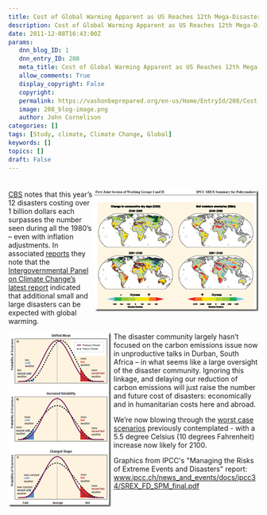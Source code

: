 ```yaml
---
title: Cost of Global Warming Apparent as US Reaches 12th Mega-Disasters in 2011-- each over a Billion $
description: Cost of Global Warming Apparent as US Reaches 12th Mega-Disasters in 2011-- each over a Billion $
date: 2011-12-08T16:43:00Z
params:
   dnn_blog_ID: 1
   dnn_entry_ID: 208
   meta_title: Cost of Global Warming Apparent as US Reaches 12th Mega-Disasters in 2011-- each over a Billion $
   allow_comments: True
   display_copyright: False
   copyright: 
   permalink: https://vashonbeprepared.org/en-us/Home/EntryId/208/Cost-of-Global-Warming-Apparent-as-US-Reaches-12th-Mega-Disasters-in-2011-each-over-a-Billion
   image: 208_blog-image.png
   author: John Cornelison
categories: []
tags: [Study, climate, Climate Change, Global]
keywords: []
topics: []
draft: False
---
```


<div class="wlWriterHeaderFooter" style="padding-bottom: 4px; margin: 0px; padding-left: 0px; padding-right: 0px; float: none; padding-top: 4px;"></div>
<p><a href="/images/dnnBlog/1/208/Windows-Live-Writer-5bf7f0a7ff0a_70D8-image_2.png"><img title="image" style="background-image: none;   margin: 0px 0px 5px 5px; padding-left: 0px; padding-right: 0px; display: inline; float: right;   padding-top: 0px;border: 0px solid;" alt="Graphic from IPCC's " src="/images/dnnBlog/1/208/Windows-Live-Writer-5bf7f0a7ff0a_70D8-image_thumb.png" /></a><a href="http://www.cbsnews.com/8301-201_162-57339130/2011-deals-u.s-12-billion-dollar-disasters" target="_blank">CBS</a> notes that this year&rsquo;s 12 disasters costing over 1 billion dollars each surpasses the number seen during all the 1980&rsquo;s &ndash; even with inflation adjustments. In associated <a href="http://www.cbsnews.com/8301-205_162-57327472/climate-scientists-more-extreme-weather-coming" target="_blank">reports</a> they note that the <a href="http://www.ipcc.ch/news_and_events/docs/ipcc34/SREX_FD_SPM_final.pdf" target="_blank">Intergovernmental Panel on Climate Change&rsquo;s</a> <a href="http://www.eenews.net/public/climatewire/2011/11/18/1?page_type=print" target="_blank">latest report</a> indicated that additional small and large disasters can be expected with global warming.</p>
<p><a href="/images/dnnBlog/1/208/Windows-Live-Writer-5bf7f0a7ff0a_70D8-image_6.png"><img title="image" style="background-image: none;   margin: 0px 5px 0px 0px; padding-left: 0px; padding-right: 0px; display: inline; float: left;   padding-top: 0px;border: 0px solid;" alt="Graphic from IPCC's " src="/images/dnnBlog/1/208/Windows-Live-Writer-5bf7f0a7ff0a_70D8-image_thumb_2.png" /></a>The disaster community largely hasn&rsquo;t focused on the carbon emissions issue now in unproductive talks in Durban, South Africa &ndash; in what seems like a large oversight of the disaster community. Ignoring this linkage, and delaying our reduction of carbon emissions will just raise the number and future cost of disasters: economically and in humanitarian costs here and abroad.</p>
<p>We&rsquo;re now blowing through the <a href="http://www.washingtonpost.com/blogs/ezra-klein/post/global-co2-emissions-outpacing-worst-case-scenarios/2011/11/04/gIQA74r1mM_blog.html" target="_blank">worst case scenarios</a> previously contemplated - with a 5.5 degree Celsius (10 degrees Fahrenheit) increase now likely for 2100.</p>
<p>Graphics from IPCC's "Managing the Risks of Extreme Events and Disasters" report:<br />
<a href="http://www.ipcc.ch/news_and_events/docs/ipcc34/SREX_FD_SPM_final.pdf">www.ipcc.ch/news_and_events/docs/ipcc34/SREX_FD_SPM_final.pdf</a></p>
